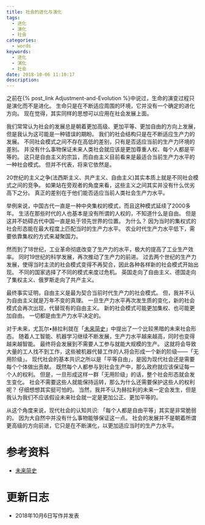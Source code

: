 ```yaml
---
title: 社会的进化与演化
tags:
  - 进化
  - 演化
  - 社会
categories:
  - words
keywords:
  - 进化
  - 演化
  - 社会
date: 2018-10-06 11:10:17
description:
---
```





之前在{% post_link Adjustment-and-Evolution %}中说过，生命的演变过程只是演化而不是进化。
生命只是在不断适应周围的环境，它并没有一个确定的进化方向。
现在觉得，其实同样的思想可以应用在社会发展上面。

<escape><!-- more --></escape>

我们常常认为社会的发展总是朝着更加高级、更加平等、更加自由的方向上发展，但是我认为这可能是一种错误的期盼。
我们的社会结构只是在不断适应生产力的发展。
不同社会模式之间不存在高低的差别，只有是否适应当前的生产力环境的差别。
并没有什么事物保证未来人类社会就应该是更加尊重人权、每个人都是平等的。
这只是自由主义的宗旨，而自由主义目前看来是最适合当前生产力水平的一种社会模式。
但并不代表，将来它依然是。


20世纪的主义之争(法西斯主义、共产主义、自由主义)其实本质上就是不同社会模式之间的竞争。
如果站在旁观者的角度来看，这些主义之间其实并没有什么优劣高下之分。
真正的差别在于他们能否适应当前人类社会生产力水平。

举例来说，中国古代一直是一种中央集权的模式，而且这种模式延续了2000多年。
生活在那些时代的人也基本是没有所谓的人权的，不知道什么是自由。
但是这并不妨碍古代中国一直是处于领先世界的位置。
为什么？
因为当时的集权式的社会形态能在最大程度上匹配当时的生产力水平。
农业时代生产力水平低下，需要依靠集权的方式来凝聚国力。

然而到了18世纪，工业革命彻底改变了生产力的水平，极大的提高了工业生产效率。
同时19世纪的科学发展，再次推动了生产力的前进。
过去两个世纪的生产力发展，使得当时主流的社会模式变得不再契合，因此各种各样新的社会模式开始出现。
不同的国家选择了不同的模式来度过危机。
英国走向了自由主义、德国走向了集权主义、俄罗斯走向了共产主义。

最终事实证明，自由主义是最为契合当前时代生产力的社会模式。
但，我并不认为自由主义就是万年不变的真理。
一旦生产力水平再次发生质的变化，新的社会模式会再次出现，代替现有的自由主义。
新的社会模式可能更加集权、也可能更加自由。
一切都是由生产力水平决定的。

对于未来，尤瓦尔•赫拉利就在「[未来简史][]」中提出了一个比较黑暗的未来社会形态。
随着人工智能、机器学习继续不断发展，生产力水平越来越高，同时也变得越来越智能。
最终将会发展到不需要人工参与就能大规模的生产。
这就将会导致大量的工人找不到工作，这些被机器代替工作的人将会形成一个新的阶级——「无用阶级」。
现代社会的基本共识之所以是「平等自由」，是因为现代社会还是需要每个个体做出贡献。
既然每个人都参与到社会生产中，那么政府就应该保证每一个人的权利。
但是，一旦形成这样一群「无用阶级」的话，整个社会形态就会发生变化。
社会不需要这些人就能保持运转，那么为什么还需要保护这些人的权利呢？
仔细想想其实挺可怕的。
当然，我并不认为赫拉利的未来一定会发生，但是我认为我们不应该假设未来社会就一定是更加公正、更加平等的。

从这个角度来说，现代社会的认知共识: 「每个人都是自由平等」其实是非常脆弱的。
因为大自然中并没有什么事物能够保证这一点。
社会的发展并不是朝着所谓更高级的方向前进，它只是在不断演化，以更加适应当时的生产力水平。

# 参考资料

- [未来简史][]

# 更新日志

- 2018年10月6日写作并发表

[未来简史]: https://book.douban.com/subject/26943161/
